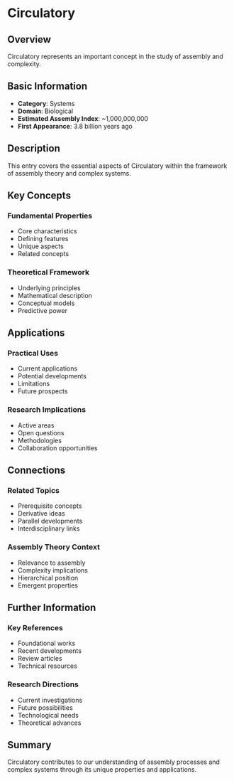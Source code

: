 # Circulatory

## Overview

Circulatory represents an important concept in the study of assembly and complexity.

## Basic Information

- **Category**: Systems
- **Domain**: Biological
- **Estimated Assembly Index**: ~1,000,000,000
- **First Appearance**: 3.8 billion years ago

## Description

This entry covers the essential aspects of Circulatory within the framework of assembly theory and complex systems.

## Key Concepts

### Fundamental Properties
- Core characteristics
- Defining features
- Unique aspects
- Related concepts

### Theoretical Framework
- Underlying principles
- Mathematical description
- Conceptual models
- Predictive power

## Applications

### Practical Uses
- Current applications
- Potential developments
- Limitations
- Future prospects

### Research Implications
- Active areas
- Open questions
- Methodologies
- Collaboration opportunities

## Connections

### Related Topics
- Prerequisite concepts
- Derivative ideas
- Parallel developments
- Interdisciplinary links

### Assembly Theory Context
- Relevance to assembly
- Complexity implications
- Hierarchical position
- Emergent properties

## Further Information

### Key References
- Foundational works
- Recent developments
- Review articles
- Technical resources

### Research Directions
- Current investigations
- Future possibilities
- Technological needs
- Theoretical advances

## Summary

Circulatory contributes to our understanding of assembly processes and complex systems through its unique properties and applications.
